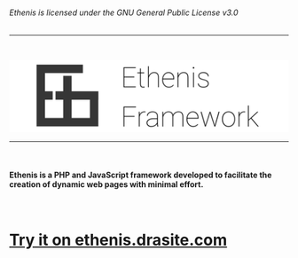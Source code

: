 ###### Ethenis is licensed under the GNU General Public License v3.0
<hr>
<br>

![Logo](https://github.com/daniruiz/Ethenis-Framework/blob/master/logo.png?raw=true)
<hr>
<br>

#### Ethenis is a PHP and JavaScript framework developed to facilitate the creation of dynamic web pages with minimal effort.
<br>

# [Try it on ethenis.drasite.com](https://ethenis.drasite.com)

